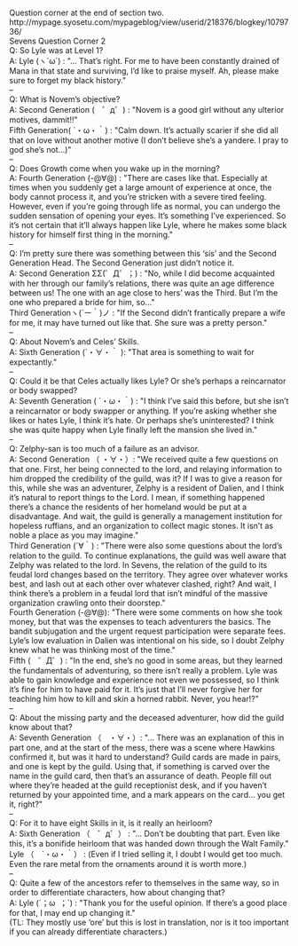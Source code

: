 <br/>
Question corner at the end of section two.<br/>
http://mypage.syosetu.com/mypageblog/view/userid/218376/blogkey/1079736/<br/>
Sevens Question Corner 2<br/>
Q: So Lyle was at Level 1?<br/>
A: Lyle (ヽ´ω`) : "… That’s right. For me to have been constantly drained of Mana in that state and surviving, I’d like to praise myself. Ah, please make sure to forget my black history."<br/>
–<br/>
Q: What is Novem’s objective?<br/>
A: Second Generation (　゜д゜) : "Novem is a good girl without any ulterior motives, dammit!!"<br/>
Fifth Generation( ´・ω・｀) : "Calm down. It’s actually scarier if she did all that on love without another motive (I don’t believe she’s a yandere. I pray to god she’s not…)"<br/>
–<br/>
Q: Does Growth come when you wake up in the morning?<br/>
A: Fourth Generation (-@∀@) : "There are cases like that. Especially at times when you suddenly get a large amount of experience at once, the body cannot process it, and you’re stricken with a severe tired feeling. However, even if you’re going through life as normal, you can undergo the sudden sensation of opening your eyes. It’s something I’ve experienced. So it’s not certain that it’ll always happen like Lyle, where he makes some black history for himself first thing in the morning."<br/>
–<br/>
Q: I’m pretty sure there was something between this ‘sis’ and the Second Generation Head. The Second Generation just didn’t notice it.<br/>
A: Second Generation ΣΣ(゜Д゜；) : "No, while I did become acquainted with her through our family’s relations, there was quite an age difference between us! The one with an age close to hers’ was the Third. But I’m the one who prepared a bride for him, so…"<br/>
Third Generationヽ(´ー｀)ノ : "If the Second didn’t frantically prepare a wife for me, it may have turned out like that. She sure was a pretty person."<br/>
–<br/>
Q: About Novem’s and Celes’ Skills.<br/>
A: Sixth Generation (´・∀・｀ ): "That area is something to wait for expectantly."<br/>
–<br/>
Q: Could it be that Celes actually likes Lyle? Or she’s perhaps a reincarnator or body swapped?<br/>
A: Seventh Generation ( ´・ω・｀) : "I think I’ve said this before, but she isn’t a reincarnator or body swapper or anything. If you’re asking whether she likes or hates Lyle, I think it’s hate. Or perhaps she’s uninterested? I think she was quite happy when Lyle finally left the mansion she lived in."<br/>
–<br/>
Q: Zelphy-san is too much of a failure as an advisor.<br/>
A: Second Generation （ ・∀・）: "We received quite a few questions on that one. First, her being connected to the lord, and relaying information to him dropped the credibility of the guild, was it? If I was to give a reason for this, while she was an adventurer, Zelphy is a resident of Dalien, and I think it’s natural to report things to the Lord. I mean, if something happened there’s a chance the residents of her homeland would be put at a disadvantage. And wait, the guild is generally a management institution for hopeless ruffians, and an organization to collect magic stones. It isn’t as noble a place as you may imagine."<br/>
Third Generation (´∀｀) : "There were also some questions about the lord’s relation to the guild. To continue explanations, the guild was well aware that Zelphy was related to the lord. In Sevens, the relation of the guild to its feudal lord changes based on the territory. They agree over whatever works best, and lash out at each other over whatever clashed, right? And wait, I think there’s a problem in a feudal lord that isn’t mindful of the massive organization crawling onto their doorstep."<br/>
Fourth Generation (-@∀@): "There were some comments on how she took money, but that was the expenses to teach adventurers the basics. The bandit subjugation and the urgent request participation were separate fees. Lyle’s low evaluation in Dalien was intentional on his side, so I doubt Zelphy knew what he was thinking most of the time."<br/>
Fifth (　゜Д゜) : "In the end, she’s no good in some areas, but they learned the fundamentals of adventuring, so there isn’t really a problem. Lyle was able to gain knowledge and experience not even we possessed, so I think it’s fine for him to have paid for it. It’s just that I’ll never forgive her for teaching him how to kill and skin a horned rabbit. Never, you hear!?"<br/>
–<br/>
Q: About the missing party and the deceased adventurer, how did the guild know about that?<br/>
A: Seventh Generation （　・∀・）: "… There was an explanation of this in part one, and at the start of the mess, there was a scene where Hawkins confirmed it, but was it hard to understand? Guild cards are made in pairs, and one is kept by the guild. Using that, if something is carved over the name in the guild card, then that’s an assurance of death. People fill out where they’re headed at the guild receptionist desk, and if you haven’t returned by your appointed time, and a mark appears on the card… you get it, right?"<br/>
–<br/>
Q: For it to have eight Skills in it, is it really an heirloom?<br/>
A: Sixth Generation （　゜д゜） : "… Don’t be doubting that part. Even like this, it’s a bonifide heirloom that was handed down through the Walt Family."<br/>
Lyle （　´・ω・｀） : (Even if I tried selling it, I doubt I would get too much. Even the rare metal from the ornaments around it is worth more.)<br/>
–<br/>
Q: Quite a few of the ancestors refer to themselves in the same way, so in order to differentiate characters, how about changing that?<br/>
A: Lyle (´；ω  ；`) : "Thank you for the useful opinion. If there’s a good place for that, I may end up changing it."<br/>
(TL: They mostly use ‘ore’ but this is lost in translation, nor is it too important if you can already differentiate characters.)<br/>
